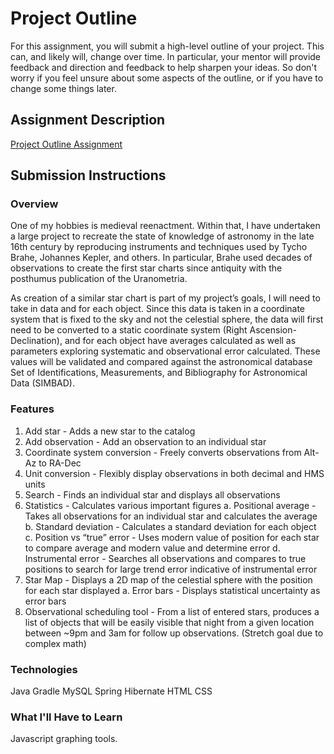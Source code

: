 # Project Outline
For this assignment, you will submit a high-level outline of your project. This can, and likely will, change over time. In particular, your mentor will provide feedback and direction and feedback to help sharpen your ideas. So don't worry if you feel unsure about some aspects of the outline, or if you have to change some things later.

## Assignment Description
[Project Outline Assignment](https://education.launchcode.org/liftoff/assignments/project-outline/)

## Submission Instructions

### Overview
One of my hobbies is medieval reenactment. Within that, I have undertaken a large project to recreate the state of knowledge of astronomy in the late 16th century by reproducing instruments and techniques used by Tycho Brahe, Johannes Kepler, and others. In particular, Brahe used decades of observations to create the first star charts since antiquity with the posthumus publication of the Uranometria.

As creation of a similar star chart is part of my project’s goals, I will need to take in data and for each object. Since this data is taken in a coordinate system that is fixed to the sky and not the celestial sphere, the data will first need to be converted to a static coordinate system (Right Ascension-Declination), and for each object have averages calculated as well as parameters exploring systematic and observational error calculated. These values will be validated and compared against the astronomical database Set of Identifications, Measurements, and Bibliography for Astronomical Data (SIMBAD).

### Features
1. Add star - Adds a new star to the catalog
2. Add observation - Add an observation to an individual star
3. Coordinate system conversion - Freely converts observations from Alt-Az to RA-Dec
4. Unit conversion - Flexibly display observations in both decimal and HMS units
5. Search - Finds an individual star and displays all observations
6. Statistics - Calculates various important figures
    a. Positional average - Takes all observations for an individual star and calculates the average
    b. Standard deviation - Calculates a standard deviation for each object
    c. Position vs “true” error - Uses modern value of position for each star to compare average and modern value and determine error
    d. Instrumental error - Searches all observations and compares to true positions to search for large trend error indicative of instrumental error
8. Star Map - Displays a 2D map of the celestial sphere with the position for each star displayed
    a. Error bars - Displays statistical uncertainty as error bars
8. Observational scheduling tool - From a list of entered stars, produces a list of objects that will be easily visible that night from a given location between ~9pm and 3am for follow up observations. (Stretch goal due to complex math)


### Technologies
Java
Gradle
MySQL
Spring
Hibernate
HTML
CSS

### What I'll Have to Learn
Javascript graphing tools.
